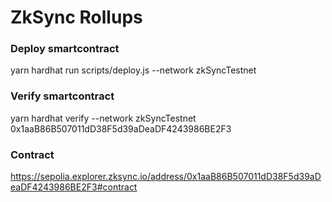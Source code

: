 # ZkSync Rollups

### Deploy smartcontract
yarn hardhat run scripts/deploy.js --network zkSyncTestnet

### Verify smartcontract
yarn hardhat verify --network zkSyncTestnet 0x1aaB86B507011dD38F5d39aDeaDF4243986BE2F3

### Contract
https://sepolia.explorer.zksync.io/address/0x1aaB86B507011dD38F5d39aDeaDF4243986BE2F3#contract